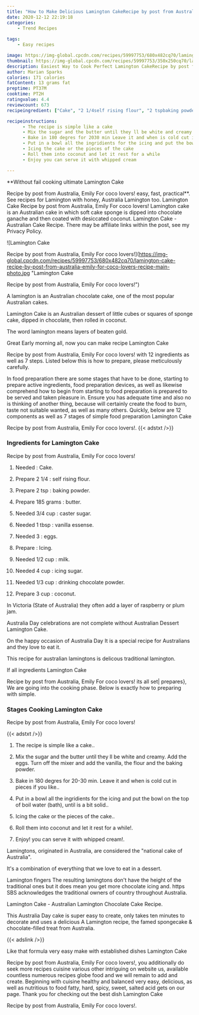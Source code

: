 ```yaml
---
title: "How to Make Delicious Lamington CakeRecipe by post from Australia EmilyFor coco lovers"
date: 2020-12-12 22:19:18
categories:
    - Trend Recipes
    
tags:
    - Easy recipes

image: https://img-global.cpcdn.com/recipes/59997753/680x482cq70/lamington-cake-recipe-by-post-from-australia-emily-for-coco-lovers-recipe-main-photo.jpg
thumbnail: https://img-global.cpcdn.com/recipes/59997753/350x250cq70/lamington-cake-recipe-by-post-from-australia-emily-for-coco-lovers-recipe-main-photo.jpg
description: Easiest Way to Cook Perfect Lamington CakeRecipe by post from Australia EmilyFor coco lovers with 12 ingredients and 7 stages of easy cooking.
author: Marian Sparks
calories: 171 calories
fatContent: 13 grams fat
preptime: PT37M
cooktime: PT2H
ratingvalue: 4.4
reviewcount: 673
recipeingredient: ["Cake", "2 1/4self rising flour", "2 tspbaking powder", "185 gramsbutter", "3/4 cupcaster sugar", "1 tbspvanilla essense", "3eggs", "Icing", "1/2 cupmilk", "4 cupicing sugar", "1/3 cupdrinking chocolate powder", "3 cupcoconut"]

recipeinstructions: 
      - The recipe is simple like a cake 
      - Mix the sugar and the butter until they ll be white and creamy Add the eggs Turn off the mixer and add the vanilla the flour and the baking powder 
      - Bake in 180 degres for 2030 min Leave it and when is cold cut in pieces if you like 
      - Put in a bowl all the ingridients for the icing and put the bowl on the top of boil water bath  until is a bit solid 
      - Icing the cake or the pieces of the cake 
      - Roll them into coconut and let it rest for a while 
      - Enjoy you can serve it with whipped cream

---
```




**Without fail cooking ultimate Lamington Cake

Recipe by post from Australia, Emily
For coco lovers! easy, fast, practical**. See recipes for Lamington with honey, Australia Lamington too. Lamington Cake Recipe by post from Australia, Emily For coco lovers! Lamington cake is an Australian cake in which soft cake sponge is dipped into chocolate ganache and then coated with desiccated coconut. Lamington Cake - Australian Cake Recipe. There may be affiliate links within the post, see my Privacy Policy.


![Lamington Cake

Recipe by post from Australia, Emily
For coco lovers!](https://img-global.cpcdn.com/recipes/59997753/680x482cq70/lamington-cake-recipe-by-post-from-australia-emily-for-coco-lovers-recipe-main-photo.jpg "Lamington Cake

Recipe by post from Australia, Emily
For coco lovers!")



A lamington is an Australian chocolate cake, one of the most popular Australian cakes.

Lamington Cake is an Australian dessert of little cubes or squares of sponge cake, dipped in chocolate, then rolled in coconut.

The word lamington means layers of beaten gold.


Great Early morning all, now you can make recipe Lamington Cake

Recipe by post from Australia, Emily
For coco lovers! with 12 ingredients as well as 7 steps. Listed below this is how to prepare, please meticulously carefully.

In food preparation there are some stages that have to be done, starting to prepare active ingredients, food preparation devices, as well as likewise comprehend how to begin from starting to food preparation is prepared to be served and taken pleasure in. Ensure you has adequate time and also no is thinking of another thing, because will certainly create the food to burn, taste not suitable wanted, as well as many others. Quickly, below are 12 components as well as 7 stages of simple food preparation Lamington Cake

Recipe by post from Australia, Emily
For coco lovers!.
{{< adstxt />}}

### Ingredients for Lamington Cake

Recipe by post from Australia, Emily
For coco lovers!


1. Needed  : Cake.

1. Prepare 2 1/4 : self rising flour.

1. Prepare 2 tsp : baking powder.

1. Prepare 185 grams : butter.

1. Needed 3/4 cup : caster sugar.

1. Needed 1 tbsp : vanilla essense.

1. Needed 3 : eggs.

1. Prepare  : Icing.

1. Needed 1/2 cup : milk.

1. Needed 4 cup : icing sugar.

1. Needed 1/3 cup : drinking chocolate powder.

1. Prepare 3 cup : coconut.


In Victoria (State of Australia) they often add a layer of raspberry or plum jam.

Australia Day celebrations are not complete without Australian Dessert Lamington Cake.

On the happy occasion of Australia Day It is a special recipe for Australians and they love to eat it.

This recipe for australian lamingtons is delicous traditional lamington.


If all ingredients Lamington Cake

Recipe by post from Australia, Emily
For coco lovers! its all set| prepares}, We are going into the cooking phase. Below is exactly how to preparing with simple.

### Stages Cooking Lamington Cake

Recipe by post from Australia, Emily
For coco lovers!

{{< adstxt />}}


1. The recipe is simple like a cake..



1. Mix the sugar and the butter until they ll be white and creamy. Add the eggs. Turn off the mixer and add the vanilla, the flour and the baking powder.



1. Bake in 180 degres for 20-30 min. Leave it and when is cold cut in pieces if you like..



1. Put in a bowl all the ingridients for the icing and put the bowl on the top of boil water (bath),  until is a bit solid..



1. Icing the cake or the pieces of the cake..



1. Roll them into coconut and let it rest for a while!.



1. Enjoy! you can serve it with whipped cream!.




Lamingtons, originated in Australia, are considered the &#34;national cake of Australia&#34;.

It&#39;s a combination of everything that we love to eat in a dessert.

Lamington fingers The resulting lamingtons don&#39;t have the height of the traditional ones but it does mean you get more chocolate icing and. https SBS acknowledges the traditional owners of country throughout Australia.

Lamington Cake - Australian Lamington Chocolate Cake Recipe.

This Australia Day cake is super easy to create, only takes ten minutes to decorate and uses a delicious A Lamington recipe, the famed spongecake &amp; chocolate-filled treat from Australia.


{{< adslink />}}

Like that formula very easy make with established dishes Lamington Cake

Recipe by post from Australia, Emily
For coco lovers!, you additionally do seek more recipes cuisine various other intriguing on website us, available countless numerous recipes globe food and we will remain to add and create. Beginning with cuisine healthy and balanced very easy, delicious, as well as nutritious to food fatty, hard, spicy, sweet, salted acid gets on our page. Thank you for checking out the best dish Lamington Cake

Recipe by post from Australia, Emily
For coco lovers!.
